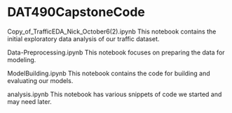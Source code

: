 # DAT490CapstoneCode
Copy_of_TrafficEDA_Nick_October6(2).ipynb
This notebook contains the initial exploratory data analysis of our traffic dataset.

Data-Preprocessing.ipynb
This notebook focuses on preparing the data for modeling. 

ModelBuilding.ipynb
This notebook contains the code for building and evaluating our models.

analysis.ipynb
This notebook has various snippets of code we started and may need later.
